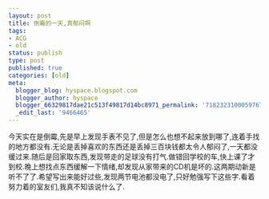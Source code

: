```yaml
---
layout: post
title: 倒霉的一天,真郁闷啊
tags:
- ACG
- old
status: publish
type: post
published: true
categories: [old]
meta:
  blogger_blog: hyspace.blogspot.com
  blogger_author: hyspace
  blogger_66329817dae21c513f49817d14bc8971_permalink: '7182323100059767250'
  _edit_last: '9466465'
---
```

今天实在是倒霉,先是早上发现手表不见了,但是怎么也想不起来放到哪了,连着手找的地方都没有.无论是丢掉喜欢的东西还是丢掉三百块钱都太令人郁闷了,一天都没缓过来.随后是回家取东西,发现带走的足球没有打气.做错回学校的车,快上课了才到校.晚上想找点东西缓解一下情绪,却发现从家带来的CD机是坏的.这两期动新是听不了了.希望写出来能好过些,发现两节电池都没电了,只好勉强写下这些字.看着努力着的室友们,我真不知该说什么了.
